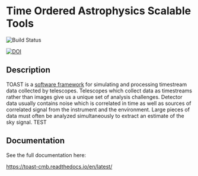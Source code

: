 # Time Ordered Astrophysics Scalable Tools

![Build Status](https://github.com/hpc4cmb/toast/workflows/Run%20Test%20Suite/badge.svg?branch=master)

[![DOI](https://zenodo.org/badge/33680104.svg)](https://zenodo.org/badge/latestdoi/33680104)

## Description

TOAST is a [software framework](https://en.wikipedia.org/wiki/Software_framework) for
simulating and processing timestream data collected by telescopes. Telescopes which
collect data as timestreams rather than images give us a unique set of analysis
challenges. Detector data usually contains noise which is correlated in time as well as
sources of correlated signal from the instrument and the environment. Large pieces of
data must often be analyzed simultaneously to extract an estimate of the sky signal.
TEST
## Documentation

See the full documentation here:

https://toast-cmb.readthedocs.io/en/latest/
